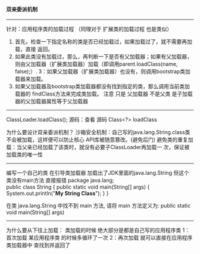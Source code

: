 #### 双亲委派机制
***

针对：应用程序类的加载过程   （同理对于 扩展类的加载过程 也是类似）
1. 首先，检查一下指定名称的类是否已经加载过，如果加载过了，就不需要再加载，直接 返回。 
2. 如果此类没有加载过，那么，再判断一下是否有父加载器；如果有父加载器，则由父加载器（扩展类加载器）加载（即调用parent.loadClass(name, false);）.
3：如果父加载器（扩展类加载器）也没有，则调用bootstrap类加载器来加载。
3. 如果父加载器及bootstrap类加载器都没有找到指定的类，那么调用当前类加载器的 findClass方法来完成类加载。
注意 只是 父加载器 不是父类  是子加载器的父加载器属性等于父加载器
***
ClassLoader.loadClass();
源码：查看 源码 Class<?> loadClass


为什么要设计双亲委派机制？
    沙箱安全机制：自己写的java.lang.String.class类不会被加载，这样便可以防止核心 API库被随意篡改。(避免后门)
    避免类的重复加载：当父亲已经加载了该类时，就没有必要子ClassLoader再加载一 次，保证被加载类的唯一性
***
编写一个自己的类 
在引导类加载器 加载出了JDK里面的java.lang.String  但这个类没有main方法 直接报错
 package java.lang;  
  public class String { 
    public static void main(String[] args) {  
        System.out.println("**************My String Class**************"); 
     } 
  }

在类 java.lang.String 中找不到 main 方法, 
请将 main 方法定义为:  public static void main(String[] args)
***


为什么要从下往上加载：
类加载的时候 绝大部分是都是自己写的应用程序类
1：首次加载 某应用程序类 的时候多循环了一次
2：再次加载 就可以直接在应用程序类加载器中 查找到并返回了